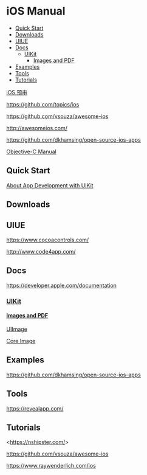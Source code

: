 <!-- omit in toc -->
# iOS Manual

- [Quick Start](#quick-start)
- [Downloads](#downloads)
- [UIUE](#uiue)
- [Docs](#docs)
  - [UIKit](#uikit)
    - [Images and PDF](#images-and-pdf)
- [Examples](#examples)
- [Tools](#tools)
- [Tutorials](#tutorials)

[iOS 预审](https://wetest.qq.com/product/ios)

<https://github.com/topics/ios>

<https://github.com/vsouza/awesome-ios>

<http://awesomeios.com/>

<https://github.com/dkhamsing/open-source-ios-apps>

[Objective-C Manual](/manuals/objc/objc-manual.md)

## Quick Start

[About App Development with UIKit](https://developer.apple.com/documentation/uikit/about_app_development_with_uikit?language=objc)

## Downloads

<!--  -->

## UIUE

<https://www.cocoacontrols.com/>

<http://www.code4app.com/>

## Docs

<https://developer.apple.com/documentation>

### [UIKit](https://developer.apple.com/documentation/uikit)

#### [Images and PDF](https://developer.apple.com/documentation/uikit/images_and_pdf)

[UIImage](https://developer.apple.com/documentation/uikit/uiimage)

[Core Image](https://developer.apple.com/documentation/coreimage)

## Examples

<https://github.com/dkhamsing/open-source-ios-apps>

## Tools

<https://revealapp.com/>

<!-- #ios-tutorial -->
## Tutorials

<<https://nshipster.com/>>

<https://github.com/vsouza/awesome-ios>

<https://www.raywenderlich.com/ios>
